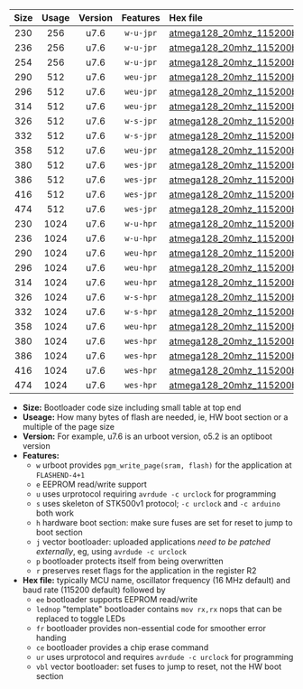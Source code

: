 |Size|Usage|Version|Features|Hex file|
|:-:|:-:|:-:|:-:|:--|
|230|256|u7.6|`w-u-jpr`|[atmega128_20mhz_115200bps_ur_vbl.hex](https://raw.githubusercontent.com/stefanrueger/urboot/main/bootloaders/atmega128/fcpu_20mhz/115200_bps/atmega128_20mhz_115200bps_ur_vbl.hex)|
|236|256|u7.6|`w-u-jpr`|[atmega128_20mhz_115200bps_lednop_ur_vbl.hex](https://raw.githubusercontent.com/stefanrueger/urboot/main/bootloaders/atmega128/fcpu_20mhz/115200_bps/atmega128_20mhz_115200bps_lednop_ur_vbl.hex)|
|254|256|u7.6|`w-u-jpr`|[atmega128_20mhz_115200bps_lednop_fr_ur_vbl.hex](https://raw.githubusercontent.com/stefanrueger/urboot/main/bootloaders/atmega128/fcpu_20mhz/115200_bps/atmega128_20mhz_115200bps_lednop_fr_ur_vbl.hex)|
|290|512|u7.6|`weu-jpr`|[atmega128_20mhz_115200bps_ee_ur_vbl.hex](https://raw.githubusercontent.com/stefanrueger/urboot/main/bootloaders/atmega128/fcpu_20mhz/115200_bps/atmega128_20mhz_115200bps_ee_ur_vbl.hex)|
|296|512|u7.6|`weu-jpr`|[atmega128_20mhz_115200bps_ee_lednop_ur_vbl.hex](https://raw.githubusercontent.com/stefanrueger/urboot/main/bootloaders/atmega128/fcpu_20mhz/115200_bps/atmega128_20mhz_115200bps_ee_lednop_ur_vbl.hex)|
|314|512|u7.6|`weu-jpr`|[atmega128_20mhz_115200bps_ee_lednop_fr_ur_vbl.hex](https://raw.githubusercontent.com/stefanrueger/urboot/main/bootloaders/atmega128/fcpu_20mhz/115200_bps/atmega128_20mhz_115200bps_ee_lednop_fr_ur_vbl.hex)|
|326|512|u7.6|`w-s-jpr`|[atmega128_20mhz_115200bps_vbl.hex](https://raw.githubusercontent.com/stefanrueger/urboot/main/bootloaders/atmega128/fcpu_20mhz/115200_bps/atmega128_20mhz_115200bps_vbl.hex)|
|332|512|u7.6|`w-s-jpr`|[atmega128_20mhz_115200bps_lednop_vbl.hex](https://raw.githubusercontent.com/stefanrueger/urboot/main/bootloaders/atmega128/fcpu_20mhz/115200_bps/atmega128_20mhz_115200bps_lednop_vbl.hex)|
|358|512|u7.6|`weu-jpr`|[atmega128_20mhz_115200bps_ee_lednop_fr_ce_ur_vbl.hex](https://raw.githubusercontent.com/stefanrueger/urboot/main/bootloaders/atmega128/fcpu_20mhz/115200_bps/atmega128_20mhz_115200bps_ee_lednop_fr_ce_ur_vbl.hex)|
|380|512|u7.6|`wes-jpr`|[atmega128_20mhz_115200bps_ee_vbl.hex](https://raw.githubusercontent.com/stefanrueger/urboot/main/bootloaders/atmega128/fcpu_20mhz/115200_bps/atmega128_20mhz_115200bps_ee_vbl.hex)|
|386|512|u7.6|`wes-jpr`|[atmega128_20mhz_115200bps_ee_lednop_vbl.hex](https://raw.githubusercontent.com/stefanrueger/urboot/main/bootloaders/atmega128/fcpu_20mhz/115200_bps/atmega128_20mhz_115200bps_ee_lednop_vbl.hex)|
|416|512|u7.6|`wes-jpr`|[atmega128_20mhz_115200bps_ee_lednop_fr_vbl.hex](https://raw.githubusercontent.com/stefanrueger/urboot/main/bootloaders/atmega128/fcpu_20mhz/115200_bps/atmega128_20mhz_115200bps_ee_lednop_fr_vbl.hex)|
|474|512|u7.6|`wes-jpr`|[atmega128_20mhz_115200bps_ee_lednop_fr_ce_vbl.hex](https://raw.githubusercontent.com/stefanrueger/urboot/main/bootloaders/atmega128/fcpu_20mhz/115200_bps/atmega128_20mhz_115200bps_ee_lednop_fr_ce_vbl.hex)|
|230|1024|u7.6|`w-u-hpr`|[atmega128_20mhz_115200bps_ur.hex](https://raw.githubusercontent.com/stefanrueger/urboot/main/bootloaders/atmega128/fcpu_20mhz/115200_bps/atmega128_20mhz_115200bps_ur.hex)|
|236|1024|u7.6|`w-u-hpr`|[atmega128_20mhz_115200bps_lednop_ur.hex](https://raw.githubusercontent.com/stefanrueger/urboot/main/bootloaders/atmega128/fcpu_20mhz/115200_bps/atmega128_20mhz_115200bps_lednop_ur.hex)|
|290|1024|u7.6|`weu-hpr`|[atmega128_20mhz_115200bps_ee_ur.hex](https://raw.githubusercontent.com/stefanrueger/urboot/main/bootloaders/atmega128/fcpu_20mhz/115200_bps/atmega128_20mhz_115200bps_ee_ur.hex)|
|296|1024|u7.6|`weu-hpr`|[atmega128_20mhz_115200bps_ee_lednop_ur.hex](https://raw.githubusercontent.com/stefanrueger/urboot/main/bootloaders/atmega128/fcpu_20mhz/115200_bps/atmega128_20mhz_115200bps_ee_lednop_ur.hex)|
|314|1024|u7.6|`weu-hpr`|[atmega128_20mhz_115200bps_ee_lednop_fr_ur.hex](https://raw.githubusercontent.com/stefanrueger/urboot/main/bootloaders/atmega128/fcpu_20mhz/115200_bps/atmega128_20mhz_115200bps_ee_lednop_fr_ur.hex)|
|326|1024|u7.6|`w-s-hpr`|[atmega128_20mhz_115200bps.hex](https://raw.githubusercontent.com/stefanrueger/urboot/main/bootloaders/atmega128/fcpu_20mhz/115200_bps/atmega128_20mhz_115200bps.hex)|
|332|1024|u7.6|`w-s-hpr`|[atmega128_20mhz_115200bps_lednop.hex](https://raw.githubusercontent.com/stefanrueger/urboot/main/bootloaders/atmega128/fcpu_20mhz/115200_bps/atmega128_20mhz_115200bps_lednop.hex)|
|358|1024|u7.6|`weu-hpr`|[atmega128_20mhz_115200bps_ee_lednop_fr_ce_ur.hex](https://raw.githubusercontent.com/stefanrueger/urboot/main/bootloaders/atmega128/fcpu_20mhz/115200_bps/atmega128_20mhz_115200bps_ee_lednop_fr_ce_ur.hex)|
|380|1024|u7.6|`wes-hpr`|[atmega128_20mhz_115200bps_ee.hex](https://raw.githubusercontent.com/stefanrueger/urboot/main/bootloaders/atmega128/fcpu_20mhz/115200_bps/atmega128_20mhz_115200bps_ee.hex)|
|386|1024|u7.6|`wes-hpr`|[atmega128_20mhz_115200bps_ee_lednop.hex](https://raw.githubusercontent.com/stefanrueger/urboot/main/bootloaders/atmega128/fcpu_20mhz/115200_bps/atmega128_20mhz_115200bps_ee_lednop.hex)|
|416|1024|u7.6|`wes-hpr`|[atmega128_20mhz_115200bps_ee_lednop_fr.hex](https://raw.githubusercontent.com/stefanrueger/urboot/main/bootloaders/atmega128/fcpu_20mhz/115200_bps/atmega128_20mhz_115200bps_ee_lednop_fr.hex)|
|474|1024|u7.6|`wes-hpr`|[atmega128_20mhz_115200bps_ee_lednop_fr_ce.hex](https://raw.githubusercontent.com/stefanrueger/urboot/main/bootloaders/atmega128/fcpu_20mhz/115200_bps/atmega128_20mhz_115200bps_ee_lednop_fr_ce.hex)|

- **Size:** Bootloader code size including small table at top end
- **Useage:** How many bytes of flash are needed, ie, HW boot section or a multiple of the page size
- **Version:** For example, u7.6 is an urboot version, o5.2 is an optiboot version
- **Features:**
  + `w` urboot provides `pgm_write_page(sram, flash)` for the application at `FLASHEND-4+1`
  + `e` EEPROM read/write support
  + `u` uses urprotocol requiring `avrdude -c urclock` for programming
  + `s` uses skeleton of STK500v1 protocol; `-c urclock` and `-c arduino` both work
  + `h` hardware boot section: make sure fuses are set for reset to jump to boot section
  + `j` vector bootloader: uploaded applications *need to be patched externally*, eg, using `avrdude -c urclock`
  + `p` bootloader protects itself from being overwritten
  + `r` preserves reset flags for the application in the register R2
- **Hex file:** typically MCU name, oscillator frequency (16 MHz default) and baud rate (115200 default) followed by
  + `ee` bootloader supports EEPROM read/write
  + `lednop` "template" bootloader contains `mov rx,rx` nops that can be replaced to toggle LEDs
  + `fr` bootloader provides non-essential code for smoother error handing
  + `ce` bootloader provides a chip erase command
  + `ur` uses urprotocol and requires `avrdude -c urclock` for programming
  + `vbl` vector bootloader: set fuses to jump to reset, not the HW boot section
